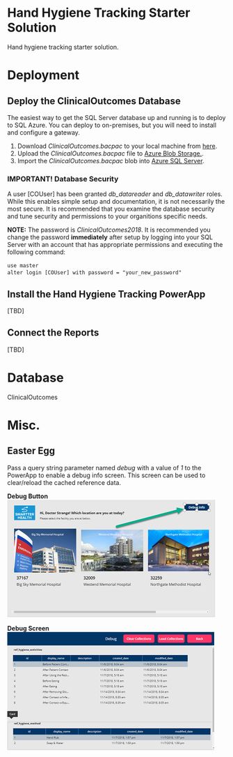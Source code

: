 # Hand Hygiene Tracking Starter Solution

Hand hygiene tracking starter solution.


# Deployment

## Deploy the ClinicalOutcomes Database

The easiest way to get the SQL Server database up and running is to deploy to SQL Azure. You can deploy to on-premises, but you will need to install and configure a gateway.

1) Download *ClinicalOutcomes.bacpac* to your local machine from [here][bacpac].
2) Upload the *ClinicalOutcomes.bacpac* file to [Azure Blob Storage.][azblob].
3) Import the *ClinicalOutcomes.bacpac* blob into [Azure SQL Server][azbacpac].

### IMPORTANT! Database Security

A user [COUser] has been granted *db_datareader* and *db_datawriter* roles. While this enables simple setup and documentation, it is not necessarily the most secure. It is recommended that you examine the database security and tune security and permissions to your organitions specific needs.

**NOTE:** The password is *ClinicalOutcomes2018*. It is recommended you change the password **immediately** after setup by logging into your SQL Server with an account that has appropriate permissions and executing the following command:

```
use master
alter login [COUser] with password = "your_new_password"
```

## Install the Hand Hygiene Tracking PowerApp

[TBD]

## Connect the Reports

[TBD]

# Database

ClinicalOutcomes


# Misc.

## Easter Egg

Pass a query string parameter named *debug* with a value of *1* to the PowerApp to enable a debug info screen. This screen can be used to clear/reload the cached reference data.

**Debug Button**
![alt-text][easter-egg-1_1]

**Debug Screen**
![alt-text][easter-egg-1_2]


[easter-egg-1_1]: https://github.com/SmartterHealth/hand-hygiene-tracking/blob/master/images/easter-egg1_1.png "Debug button"
[easter-egg-1_2]: https://github.com/SmartterHealth/hand-hygiene-tracking/blob/master/images/easter-egg1_2.png "Debug screen"
[bacpac]: db/ClinicalOutcomes.bacpac
[azblob]: https://docs.microsoft.com/en-us/azure/machine-learning/team-data-science-process/move-data-to-azure-blob-using-azure-storage-explorer
[azbacpac]: https://docs.microsoft.com/en-us/azure/sql-database/sql-database-import#import-from-a-bacpac-file-using-azure-portal
